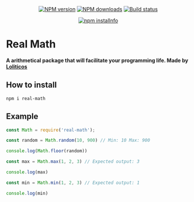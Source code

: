 <div align="center">
  <br />
  <br />
  <p>
    <a href="https://www.npmjs.com/package/real-math"><img src="https://img.shields.io/npm/v/real-math.svg?maxAge=3600" alt="NPM version" /></a>
    <a href="https://www.npmjs.com/package/real-math"><img src="https://img.shields.io/npm/dt/real-math.svg?maxAge=3600" alt="NPM downloads" /></a>
    <a href="https://travis-ci.org/discordjs/real-math"><img src="https://travis-ci.org/discordjs/real-math.svg" alt="Build status" /></a>
  </p>
  <p>
    <a href="https://nodei.co/npm/real-math/"><img src="https://nodei.co/npm/real-math.png?downloads=true&stars=true" alt="npm installnfo" /></a>
  </p>
</div>

# __Real Math__
    
 __A arithmetical package that will facilitate your programming life. Made by [Loliticos](https://github.com/Loliticos)__
   
## How to install
   
```
npm i real-math  
```
  
## Example
  
```js
const Math = require('real-math');

const random = Math.random(10, 900) // Min: 10 Max: 900

console.log(Math.floor(random))

const max = Math.max(1, 2, 3) // Expected output: 3

console.log(max)

const min = Math.min(1, 2, 3) // Expected output: 1

console.log(min)
```
